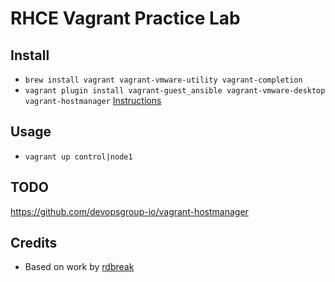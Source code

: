 # RHCE Vagrant Practice Lab

## Install
- `brew install vagrant vagrant-vmware-utility vagrant-completion`
- `vagrant plugin install vagrant-guest_ansible vagrant-vmware-desktop vagrant-hostmanager` [Instructions](https://www.vagrantup.com/docs/providers/vmware)

## Usage
- `vagrant up control|node1`


## TODO
https://github.com/devopsgroup-io/vagrant-hostmanager

## Credits
- Based on work by [rdbreak](https://github.com/rdbreak/rhce8env)